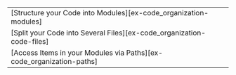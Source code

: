 ||
|--------|
| [Structure your Code into Modules][ex-code_organization-modules] |
| [Split your Code into Several Files][ex-code_organization-code-files] |
| [Access Items in your Modules via Paths][ex-code_organization-paths] |
